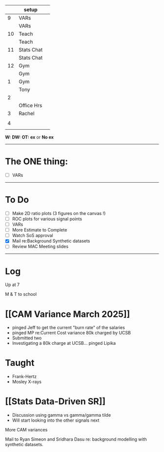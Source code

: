 
|     | setup      |     |
| --- | ---------- | --- |
| 9   | VARs       |     |
|     | VARs       |     |
| 10  | Teach      |     |
|     | Teach      |     |
| 11  | Stats Chat |     |
|     | Stats Chat |     |
| 12  | Gym        |     |
|     | Gym        |     |
| 1   | Gym        |     |
|     | Tony       |     |
| 2   |            |     |
|     | Office Hrs |     |
| 3   | Rachel     |     |
|     |            |     |
| 4   |            |     |
|     |            |     |

**W:**
**DW:**
**OT:**
**ex** or **No ex**

---
# The ONE thing: 
- [ ] VARs

---
# To Do

- [ ] Make 2D ratio plots (3 figures on the canvas !)
- [ ] ROC plots for various signal points
- [ ] VARs
- [ ] More Estimate to Complete
- [ ] Watch SoS approval
- [x] Mail re:Background Synthetic datasets
- [ ] Review MAC Meeting slides

---

# Log

Up at 7

M & T to school 

# [[CAM Variance March 2025]]
- pinged Jeff to get the current "burn rate" of the salaries
- pinged MP re:Current Cost variance 80k charged by UCSB
- Submitted two 
- Investigating a 80k charge at UCSB... pinged Lipika


# Taught
- Frank-Hertz 
- Mosley X-rays

# [[Stats Data-Driven SR]]
- Discussion using gamma vs gamma/gamma tilde
- Will start looking into the other signals next

More CAM variances

Mail to Ryan Simeon and Sridhara Dasu re: background modelling with synthetic datasets.





